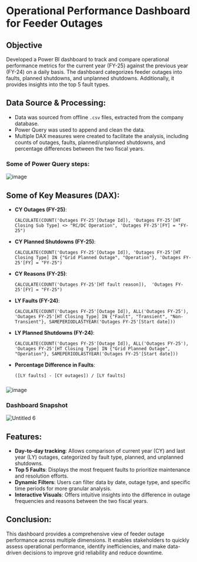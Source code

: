 # Operational Performance Dashboard for Feeder Outages


## Objective

Developed a Power BI dashboard to track and compare operational performance metrics for the current year (FY-25) against the previous year (FY-24) on a daily basis. The dashboard categorizes feeder outages into faults, planned shutdowns, and unplanned shutdowns. Additionally, it provides insights into the top 5 fault types.


## Data Source & Processing:
- Data was sourced from offline `.csv` files, extracted from the company database.
- Power Query was used to append and clean the data.
- Multiple DAX measures were created to facilitate the analysis, including counts of outages, faults, planned/unplanned shutdowns, and percentage differences between the two fiscal years.


### Some of Power Query steps:


![image](https://github.com/user-attachments/assets/13eb28b8-5891-4e92-96af-0404feb5257c)


## Some of Key Measures (DAX):
- **CY Outages (FY-25)**: 
   ```DAX
   CALCULATE(COUNT('Outages FY-25'[Outage Id]), 'Outages FY-25'[HT Closing Sub Type] <> "RC/DC Operation", 'Outages FY-25'[FY] = "FY-25")
   ```

- **CY Planned Shutdowns (FY-25)**: 
   ```DAX
   CALCULATE(COUNT('Outages FY-25'[Outage Id]), 'Outages FY-25'[HT Closing Type] IN {"Grid Planned Outage", "Operation"}, 'Outages FY-25'[FY] = "FY-25")
   ```
- **CY Reasons (FY-25)**:
    ```DAX
    CALCULATE(COUNT('Outages FY-25'[HT fault reason]),  'Outages FY-25'[FY] = "FY-25")
 
- **LY Faults (FY-24)**: 
   ```DAX
   CALCULATE(COUNT('Outages FY-25'[Outage Id]), ALL('Outages FY-25'), 'Outages FY-25'[HT Closing Type] IN {"Fault", "Transient", "Non-Transient"}, SAMEPERIODLASTYEAR('Outages FY-25'[Start date]))
   ```

- **LY Planned Shutdowns (FY-24)**: 
   ```DAX
   CALCULATE(COUNT('Outages FY-25'[Outage Id]), ALL('Outages FY-25'), 'Outages FY-25'[HT Closing Type] IN {"Grid Planned Outage", "Operation"}, SAMEPERIODLASTYEAR('Outages FY-25'[Start date]))
   ```

- **Percentage Difference in Faults**: 
   ```DAX
   ([LY faults] - [CY outages]) / [LY faults]
   ```

### 

![image](https://github.com/user-attachments/assets/aef95ea0-059d-45e8-9369-ffad8feb37ad)

### Dashboard Snapshot
![Untitled 6](https://github.com/user-attachments/assets/261ba949-f0b1-4cfb-90fb-73084fea0f04)




## Features:
- **Day-to-day tracking**: Allows comparison of current year (CY) and last year (LY) outages, categorized by fault type, planned, and unplanned shutdowns.
- **Top 5 Faults**: Displays the most frequent faults to prioritize maintenance and resolution efforts.
- **Dynamic Filters**: Users can filter data by date, outage type, and specific time periods for more granular analysis.
- **Interactive Visuals**: Offers intuitive insights into the difference in outage frequencies and reasons between the two fiscal years.

## Conclusion:
This dashboard provides a comprehensive view of feeder outage performance across multiple dimensions. It enables stakeholders to quickly assess operational performance, identify inefficiencies, and make data-driven decisions to improve grid reliability and reduce downtime.
